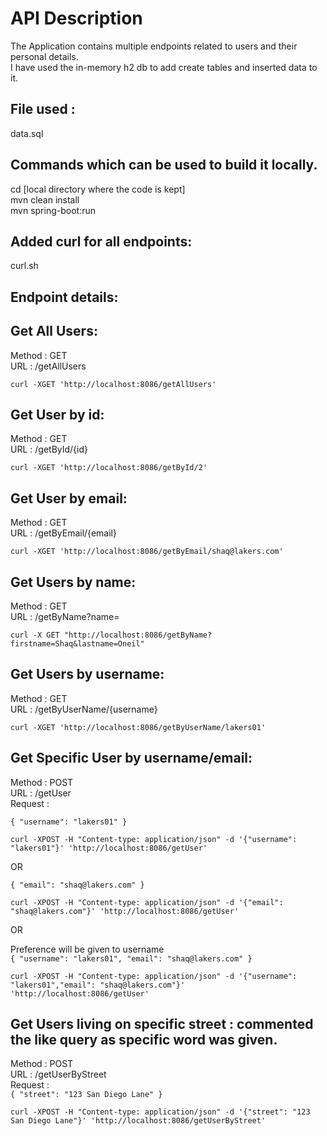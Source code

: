 # API Description

The Application contains multiple endpoints related to users and their personal details.<br/>
I have used the in-memory h2 db to add create tables and inserted data to it.<br/>
## File used : <br/>
data.sql<br/>

## Commands which can be used to build it locally.<br/>
cd [local directory where the code is kept]<br/>
mvn clean install<br/>
mvn spring-boot:run<br/>

## Added curl for all endpoints:<br/>
curl.sh<br/>

## Endpoint details:<br/>

## Get All Users:<br/>
Method : GET<br/>
URL : /getAllUsers<br/>

`curl -XGET 'http://localhost:8086/getAllUsers'`<br/>

## Get User by id:<br/>
Method : GET<br/>
URL : /getById/{id}<br/>

`curl -XGET 'http://localhost:8086/getById/2'`<br/>

## Get User by email:<br/>
Method : GET<br/>
URL : /getByEmail/{email}<br/>

`curl -XGET 'http://localhost:8086/getByEmail/shaq@lakers.com'`<br/>

## Get Users by name:<br/>
Method : GET<br/>
URL : /getByName?name=<name><br/>

`curl -X GET "http://localhost:8086/getByName?firstname=Shaq&lastname=Oneil"`<br/>

## Get Users by username:<br/>
Method : GET<br/>
URL : /getByUserName/{username}<br/>

`curl -XGET 'http://localhost:8086/getByUserName/lakers01'`<br/>

## Get Specific User by username/email:<br/>
Method : POST<br/>
URL : /getUser<br/>
Request :<br/>

`{
  "username": "lakers01"
}`

`curl -XPOST -H "Content-type: application/json" -d '{"username": "lakers01"}' 'http://localhost:8086/getUser'`<br/>

OR<br/>

`{
  "email": "shaq@lakers.com"
}`

`curl -XPOST -H "Content-type: application/json" -d '{"email": "shaq@lakers.com"}' 'http://localhost:8086/getUser'`<br/>

OR<br/>

Preference will be given to username<br/>
`{
  "username": "lakers01",
  "email": "shaq@lakers.com"
}`

`curl -XPOST -H "Content-type: application/json" -d '{"username": "lakers01","email": "shaq@lakers.com"}' 'http://localhost:8086/getUser'`<br/>

## Get Users living on specific street : commented the like query as specific word was given.<br/>
Method : POST<br/>
URL : /getUserByStreet<br/>
Request :<br/>
`{
   "street": "123 San Diego Lane"
}`

`curl -XPOST -H "Content-type: application/json" -d '{"street": "123 San Diego Lane"}' 'http://localhost:8086/getUserByStreet'`<br/>


